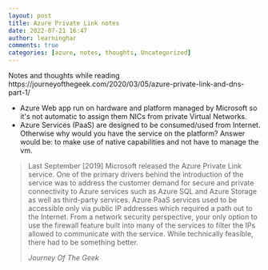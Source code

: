 ```yaml
---
layout: post
title: Azure Private Link notes
date: 2022-07-21 16:47
author: learninghar
comments: true
categories: [azure, notes, thoughts, Uncategorized]
---
```

<!-- wp:paragraph -->
<p>Notes and thoughts while reading https://journeyofthegeek.com/2020/03/05/azure-private-link-and-dns-part-1/</p>
<!-- /wp:paragraph -->

<!-- wp:list -->
<ul><li>Azure Web app run on hardware and platform managed by Microsoft so it's not automatic to assign them NICs from private Virtual Networks.</li><li>Azure Services (PaaS) are designed to be consumed/used from Internet. Otherwise why would you have the service on the platform? Answer would be: to make use of native capabilities and not have to manage the vm.</li></ul>
<!-- /wp:list -->

<!-- wp:quote -->
<blockquote class="wp-block-quote"><p>Last September [2019] Microsoft released the Azure Private Link service. One of the primary drivers behind the introduction of the service was to address the customer demand for secure and private connectivity to Azure services such as Azure SQL and Azure Storage as well as third-party services. Azure PaaS services used to be accessible only via public IP addresses which required a path out to the Internet. From a network security perspective, your only option to use the firewall feature built into many of the services to filter the IPs allowed to communicate with the service. While technically feasible, there had to be something better.</p><cite>Journey Of The Geek</cite></blockquote>
<!-- /wp:quote -->
